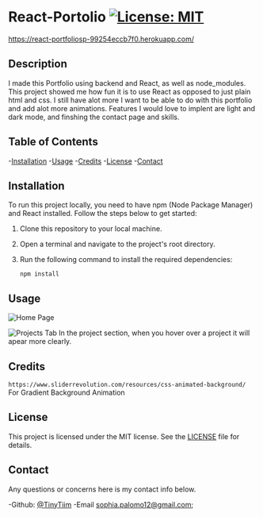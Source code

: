 # React-Portolio [![License: MIT](https://img.shields.io/badge/License-MIT-yellow.svg)](https://opensource.org/licenses/MIT)

https://react-portfoliosp-99254eccb7f0.herokuapp.com/

  ## Description

  I made this Portfolio using backend and React, as well as node_modules. This project showed me how fun it is to use React as opposed to just plain html and css. I still have alot more I want to be able to do with this portfolio and add alot more animations. Features I would love to implent are light and dark mode, and finshing the contact page and skills.

  ## Table of Contents

  -[Installation](#installation)
  -[Usage](#usage)
  -[Credits](#credits)
  -[License](#license)
  -[Contact](#contact)

  ## Installation

To run this project locally, you need to have npm (Node Package Manager) and React installed. Follow the steps below to get started:

1. Clone this repository to your local machine.
2. Open a terminal and navigate to the project's root directory.
3. Run the following command to install the required dependencies:

   ```shell
   npm install

## Usage
  
  ![Home Page](./portfolio/src/assets/img/homepage.JPG)

 ![Projects Tab](./portfolio/src/assets/img/projects.JPG)
In the project section, when you hover over a project it will apear more clearly.

  ## Credits
  
  `https://www.sliderrevolution.com/resources/css-animated-background/` 
  For Gradient Background Animation
  
  ## License
  
  
  This project is licensed under the MIT license. 
  See the [LICENSE](./LICENSE) file for details.

  ## Contact

  Any questions or concerns here is my contact info below.

  -Github: [@TinyTiim](https://github.com/TinyTiim)
  -Email sophia.palomo12@gmail.com;
